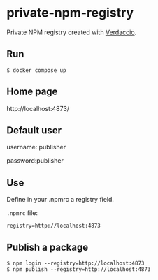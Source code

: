 # private-npm-registry

Private NPM registry created with [Verdaccio](https://github.com/verdaccio/verdaccio).

## Run

```
$ docker compose up
```

## Home page

http://localhost:4873/

## Default user

username: publisher

password:publisher

## Use

Define in your .npmrc a registry field.

`.npmrc` file:

```
registry=http://localhost:4873
```

## Publish a package

```
$ npm login --registry=http://localhost:4873
$ npm publish --registry=http://localhost:4873
```
